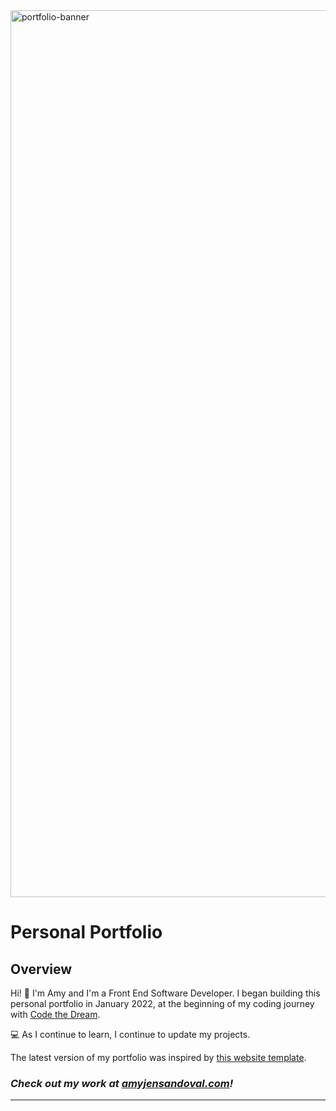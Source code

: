 <img width="1419" alt="portfolio-banner" src="https://user-images.githubusercontent.com/98506565/221440266-17be2df5-66d0-42d7-bbb8-9b12f5a980dd.png">



# Personal Portfolio

## Overview

Hi! :wave: I'm Amy and I'm a Front End Software Developer. I began building this personal portfolio in January 2022, at the beginning of my coding journey with [Code the Dream](https://codethedream.org/).

:computer: As I continue to learn, I continue to update my projects.

The latest version of my portfolio was inspired by [this website template](https://www.canva.com/templates/EAEveUhu84M-green-and-black-colorful-blocks-newbie-presentation-internal-communication-website/). 

### *Check out my work at [amyjensandoval.com](https://www.amyjensandoval.com/)!* 

---


